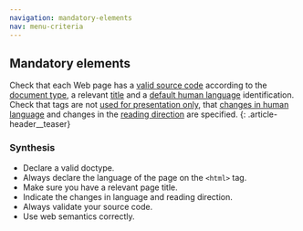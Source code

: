 ```yaml
---
navigation: mandatory-elements
nav: menu-criteria
---
```


## Mandatory elements

Check that each Web page has a [valid source code](glossary.html#mCodeValide) according to the [document type](glossary.html#mDTD), a relevant [title](glossary.html#mTitrePage) and a [default human language](glossary.html#mLangueDefaut) identification. Check that tags are not [used for presentation only](glossary.html#mUniquPres), that [changes in human language](glossary.html#mLanguageChange) and changes in the [reading direction](glossary.html#mSensLecture) are specified.
{: .article-header__teaser}

### Synthesis
* Declare a valid doctype.
* Always declare the language of the page on the `<html>` tag.
* Make sure you have a relevant page title.
* Indicate the changes in language and reading direction.
* Always validate your source code.
* Use web semantics correctly.
